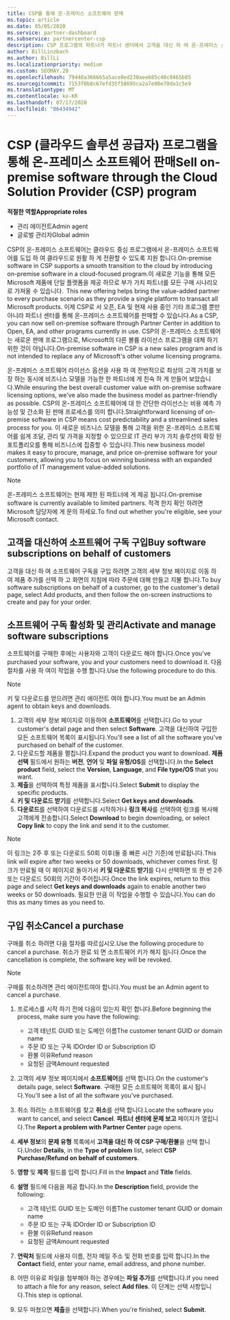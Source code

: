 ```yaml
---
title: CSP를 통해 온-프레미스 소프트웨어 판매
ms.topic: article
ms.date: 05/05/2020
ms.service: partner-dashboard
ms.subservice: partnercenter-csp
description: CSP 프로그램의 파트너가 파트너 센터에서 고객을 대신 하 여 온-프레미스 소프트웨어 구독을 구매, 관리, 판매 및 취소할 수 있는 방법에 대해 알아봅니다.
author: BillLinzbach
ms.author: BillLi
ms.localizationpriority: medium
ms.custom: SEOMAY.20
ms.openlocfilehash: 79448a366665a5ace8ed230aee685c40c0465b85
ms.sourcegitcommit: 7153f0b8c67efd35f58695ca2a7e00e70da1c5e9
ms.translationtype: MT
ms.contentlocale: ko-KR
ms.lasthandoff: 07/17/2020
ms.locfileid: "86434942"
---
```

# <a name="sell-on-premise-software-through-the-cloud-solution-provider-csp-program"></a><span data-ttu-id="c4990-103">CSP (클라우드 솔루션 공급자) 프로그램을 통해 온-프레미스 소프트웨어 판매</span><span class="sxs-lookup"><span data-stu-id="c4990-103">Sell on-premise software through the Cloud Solution Provider (CSP) program</span></span>

<span data-ttu-id="c4990-104">**적절한 역할**</span><span class="sxs-lookup"><span data-stu-id="c4990-104">**Appropriate roles**</span></span>

- <span data-ttu-id="c4990-105">관리 에이전트</span><span class="sxs-lookup"><span data-stu-id="c4990-105">Admin agent</span></span>
- <span data-ttu-id="c4990-106">글로벌 관리자</span><span class="sxs-lookup"><span data-stu-id="c4990-106">Global admin</span></span>

<span data-ttu-id="c4990-107">CSP의 온-프레미스 소프트웨어는 클라우드 중심 프로그램에서 온-프레미스 소프트웨어를 도입 하 여 클라우드로 원활 하 게 전환할 수 있도록 지원 합니다.</span><span class="sxs-lookup"><span data-stu-id="c4990-107">On-premise software in CSP supports a smooth transition to the cloud by introducing on-premise software in a cloud-focused program.</span></span><span data-ttu-id="c4990-108">이 새로운 기능을 통해 모든 Microsoft 제품에 단일 플랫폼을 제공 하므로 부가 가치 파트너를 모든 구매 시나리오로 가져올 수 있습니다.</span><span class="sxs-lookup"><span data-stu-id="c4990-108">  This new offering helps bring the value-added partner to every purchase scenario as they provide a single platform to transact all Microsoft products.</span></span> <span data-ttu-id="c4990-109">이제 CSP로 서 오픈, EA 및 현재 사용 중인 기타 프로그램 뿐만 아니라 파트너 센터를 통해 온-프레미스 소프트웨어를 판매할 수 있습니다.</span><span class="sxs-lookup"><span data-stu-id="c4990-109">As a CSP, you can now sell on-premise software through Partner Center in addition to Open, EA, and other programs currently in use.</span></span> <span data-ttu-id="c4990-110">CSP의 온-프레미스 소프트웨어는 새로운 판매 프로그램으로, Microsoft의 다른 볼륨 라이선스 프로그램을 대체 하기 위한 것이 아닙니다.</span><span class="sxs-lookup"><span data-stu-id="c4990-110">On-premise software in CSP is a new sales program and is not intended to replace any of Microsoft's other volume licensing programs.</span></span> 
 
<span data-ttu-id="c4990-111">온-프레미스 소프트웨어 라이선스 옵션을 사용 하 여 전반적으로 최상의 고객 가치를 보장 하는 동시에 비즈니스 모델을 가능한 한 파트너에 게 친숙 하 게 만들어 보았습니다.</span><span class="sxs-lookup"><span data-stu-id="c4990-111">While ensuring the best overall customer value with on-premise software licensing options, we've also made the business model as partner-friendly as possible.</span></span> <span data-ttu-id="c4990-112">CSP의 온-프레미스 소프트웨어에 대 한 간단한 라이선스는 비용 예측 가능성 및 간소화 된 판매 프로세스를 의미 합니다.</span><span class="sxs-lookup"><span data-stu-id="c4990-112">Straightforward licensing of on-premise software in CSP means cost predictability and a streamlined sales process for you.</span></span> <span data-ttu-id="c4990-113">이 새로운 비즈니스 모델을 통해 고객을 위한 온-프레미스 소프트웨어를 쉽게 조달, 관리 및 가격을 지정할 수 있으므로 IT 관리 부가 가치 솔루션의 확장 된 포트폴리오를 통해 비즈니스에 집중할 수 있습니다.</span><span class="sxs-lookup"><span data-stu-id="c4990-113">This new business model makes it easy to procure, manage, and price on-premise software for your customers, allowing you to focus on winning business with an expanded portfolio of IT management value-added solutions.</span></span> 

>[!NOTE]
><span data-ttu-id="c4990-114">온-프레미스 소프트웨어는 현재 제한 된 파트너에 게 제공 됩니다.</span><span class="sxs-lookup"><span data-stu-id="c4990-114">On-premise software is currently available to limited partners.</span></span> <span data-ttu-id="c4990-115">적격 한지 확인 하려면 Microsoft 담당자에 게 문의 하세요.</span><span class="sxs-lookup"><span data-stu-id="c4990-115">To find out whether you're eligible, see your Microsoft contact.</span></span> 


## <a name="buy-software-subscriptions-on-behalf-of-customers"></a><span data-ttu-id="c4990-116">고객을 대신하여 소프트웨어 구독 구입</span><span class="sxs-lookup"><span data-stu-id="c4990-116">Buy software subscriptions on behalf of customers</span></span>

<span data-ttu-id="c4990-117">고객을 대신 하 여 소프트웨어 구독을 구입 하려면 고객의 세부 정보 페이지로 이동 하 여 제품 추가를 선택 하 고 화면의 지침에 따라 주문에 대해 만들고 지불 합니다.</span><span class="sxs-lookup"><span data-stu-id="c4990-117">To buy software subscriptions on behalf of a customer, go to the customer's detail page, select Add products, and then follow the on-screen instructions to create and pay for your order.</span></span>

## <a name="activate-and-manage-software-subscriptions"></a><span data-ttu-id="c4990-118">소프트웨어 구독 활성화 및 관리</span><span class="sxs-lookup"><span data-stu-id="c4990-118">Activate and manage software subscriptions</span></span>

<span data-ttu-id="c4990-119">소프트웨어를 구매한 후에는 사용자와 고객이 다운로드 해야 합니다.</span><span class="sxs-lookup"><span data-stu-id="c4990-119">Once you've purchased your software, you and your customers need to download it.</span></span> <span data-ttu-id="c4990-120">다음 절차를 사용 하 여이 작업을 수행 합니다.</span><span class="sxs-lookup"><span data-stu-id="c4990-120">Use the following procedure to do this.</span></span> 

>[!NOTE]
><span data-ttu-id="c4990-121">키 및 다운로드를 얻으려면 관리 에이전트 여야 합니다.</span><span class="sxs-lookup"><span data-stu-id="c4990-121">You must be an Admin agent to obtain keys and downloads.</span></span> 

1. <span data-ttu-id="c4990-122">고객의 세부 정보 페이지로 이동하여 **소프트웨어**를 선택합니다.</span><span class="sxs-lookup"><span data-stu-id="c4990-122">Go to your customer's detail page and then select **Software**.</span></span> <span data-ttu-id="c4990-123">고객을 대신하여 구입한 모든 소프트웨어 목록이 표시됩니다.</span><span class="sxs-lookup"><span data-stu-id="c4990-123">You'll see a list of all the software you've purchased on behalf of the customer.</span></span> 
2.  <span data-ttu-id="c4990-124">다운로드할 제품을 펼칩니다.</span><span class="sxs-lookup"><span data-stu-id="c4990-124">Expand the product you want to download.</span></span> <span data-ttu-id="c4990-125">**제품 선택** 필드에서 원하는 **버전**, **언어** 및 **파일 유형/OS**를 선택합니다.</span><span class="sxs-lookup"><span data-stu-id="c4990-125">In the **Select product** field, select the **Version**, **Language**, and **File type/OS** that you want.</span></span> 
3.  <span data-ttu-id="c4990-126">**제출**을 선택하여 특정 제품을 표시합니다.</span><span class="sxs-lookup"><span data-stu-id="c4990-126">Select **Submit** to display the specific products.</span></span> 
4.  <span data-ttu-id="c4990-127">**키 및 다운로드 받기**를 선택합니다.</span><span class="sxs-lookup"><span data-stu-id="c4990-127">Select **Get keys and downloads**.</span></span> 
5.  <span data-ttu-id="c4990-128">**다운로드**를 선택하여 다운로드를 시작하거나 **링크 복사**를 선택하여 링크를 복사해 고객에게 전송합니다.</span><span class="sxs-lookup"><span data-stu-id="c4990-128">Select **Download** to begin downloading, or select **Copy link** to copy the link and send it to the customer.</span></span> 

>[!NOTE]
><span data-ttu-id="c4990-129">이 링크는 2주 후 또는 다운로드 50회 이후(둘 중 빠른 시간 기준)에 만료됩니다.</span><span class="sxs-lookup"><span data-stu-id="c4990-129">This link will expire after two weeks or 50 downloads, whichever comes first.</span></span> <span data-ttu-id="c4990-130">링크가 만료될 때 이 페이지로 돌아가서 **키 및 다운로드 받기**를 다시 선택하면 또 한 번 2주 또는 다운로드 50회의 기간이 주어집니다.</span><span class="sxs-lookup"><span data-stu-id="c4990-130">Once the link expires, return to this page and select **Get keys and downloads** again to enable another two weeks or 50 downloads.</span></span> <span data-ttu-id="c4990-131">필요한 만큼 이 작업을 수행할 수 있습니다.</span><span class="sxs-lookup"><span data-stu-id="c4990-131">You can do this as many times as you need to.</span></span> 


## <a name="cancel-a-purchase"></a><span data-ttu-id="c4990-132">구입 취소</span><span class="sxs-lookup"><span data-stu-id="c4990-132">Cancel a purchase</span></span>

<span data-ttu-id="c4990-133">구매를 취소 하려면 다음 절차를 따르십시오.</span><span class="sxs-lookup"><span data-stu-id="c4990-133">Use the following procedure to cancel a purchase.</span></span> <span data-ttu-id="c4990-134">취소가 완료 되 면 소프트웨어 키가 해지 됩니다.</span><span class="sxs-lookup"><span data-stu-id="c4990-134">Once the cancellation is complete, the software key will be revoked.</span></span> 

>[!NOTE]
><span data-ttu-id="c4990-135">구매를 취소하려면 관리 에이전트여야 합니다.</span><span class="sxs-lookup"><span data-stu-id="c4990-135">You must be an Admin agent to cancel a purchase.</span></span> 

1.  <span data-ttu-id="c4990-136">프로세스를 시작 하기 전에 다음이 있는지 확인 합니다.</span><span class="sxs-lookup"><span data-stu-id="c4990-136">Before beginning the process, make sure you have the following:</span></span> 
    - <span data-ttu-id="c4990-137">고객 테넌트 GUID 또는 도메인 이름</span><span class="sxs-lookup"><span data-stu-id="c4990-137">The customer tenant GUID or domain name</span></span>
    - <span data-ttu-id="c4990-138">주문 ID 또는 구독 ID</span><span class="sxs-lookup"><span data-stu-id="c4990-138">Order ID or Subscription ID</span></span>
    - <span data-ttu-id="c4990-139">환불 이유</span><span class="sxs-lookup"><span data-stu-id="c4990-139">Refund reason</span></span>
    - <span data-ttu-id="c4990-140">요청된 금액</span><span class="sxs-lookup"><span data-stu-id="c4990-140">Amount requested</span></span>

2.  <span data-ttu-id="c4990-141">고객의 세부 정보 페이지에서 **소프트웨어**를 선택 합니다.</span><span class="sxs-lookup"><span data-stu-id="c4990-141">On the customer's details page, select **Software**.</span></span> <span data-ttu-id="c4990-142">구매한 모든 소프트웨어 목록이 표시 됩니다.</span><span class="sxs-lookup"><span data-stu-id="c4990-142">You'll see a list of all the software you've purchased.</span></span> 

3.  <span data-ttu-id="c4990-143">취소 하려는 소프트웨어를 찾고 **취소**를 선택 합니다.</span><span class="sxs-lookup"><span data-stu-id="c4990-143">Locate the software you want to cancel, and select **Cancel**.</span></span> <span data-ttu-id="c4990-144">**파트너 센터에 문제 보고** 페이지가 열립니다.</span><span class="sxs-lookup"><span data-stu-id="c4990-144">The **Report a problem with Partner Center** page opens.</span></span> 

4.  <span data-ttu-id="c4990-145">**세부 정보**의 **문제 유형** 목록에서 **고객을 대신 하 여 CSP 구매/환불**을 선택 합니다.</span><span class="sxs-lookup"><span data-stu-id="c4990-145">Under **Details**, in the **Type of problem** list, select **CSP Purchase/Refund on behalf of customers**.</span></span>

5.  <span data-ttu-id="c4990-146">**영향** 및 **제목** 필드를 입력 합니다.</span><span class="sxs-lookup"><span data-stu-id="c4990-146">Fill in the **Impact** and **Title** fields.</span></span> 

6.  <span data-ttu-id="c4990-147">**설명** 필드에 다음을 제공 합니다.</span><span class="sxs-lookup"><span data-stu-id="c4990-147">In the **Description** field, provide the following:</span></span> 
    -   <span data-ttu-id="c4990-148">고객 테넌트 GUID 또는 도메인 이름</span><span class="sxs-lookup"><span data-stu-id="c4990-148">The customer tenant GUID or domain name</span></span>
    -   <span data-ttu-id="c4990-149">주문 ID 또는 구독 ID</span><span class="sxs-lookup"><span data-stu-id="c4990-149">Order ID or Subscription ID</span></span>
    -   <span data-ttu-id="c4990-150">환불 이유</span><span class="sxs-lookup"><span data-stu-id="c4990-150">Refund reason</span></span>
    -   <span data-ttu-id="c4990-151">요청된 금액</span><span class="sxs-lookup"><span data-stu-id="c4990-151">Amount requested</span></span>

7.  <span data-ttu-id="c4990-152">**연락처** 필드에 사용자 이름, 전자 메일 주소 및 전화 번호를 입력 합니다.</span><span class="sxs-lookup"><span data-stu-id="c4990-152">In the **Contact** field, enter your name, email address, and phone number.</span></span> 

8.  <span data-ttu-id="c4990-153">어떤 이유로 파일을 첨부해야 하는 경우에는 **파일 추가**를 선택합니다.</span><span class="sxs-lookup"><span data-stu-id="c4990-153">If you need to attach a file for any reason, select **Add files**.</span></span> <span data-ttu-id="c4990-154">이 단계는 선택 사항입니다.</span><span class="sxs-lookup"><span data-stu-id="c4990-154">This step is optional.</span></span> 

9.  <span data-ttu-id="c4990-155">모두 마쳤으면 **제출**을 선택합니다.</span><span class="sxs-lookup"><span data-stu-id="c4990-155">When you're finished, select **Submit**.</span></span>